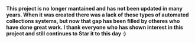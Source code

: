 
**This project is no longer mantained and has not been updated in many years. When it was created there was a lack of these types of automated collections systems, but now that gap has been filled by otheres who have done great work. I thank everyone who has shown interest in this project and still continues to Star it to this day :)**
